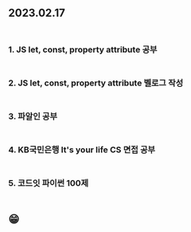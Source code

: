 ## 2023.02.17<br/><br/>

### 1. JS let, const, property attribute 공부<br/><br/>
### 2. JS let, const, property attribute 벨로그 작성<br/><br/>
### 3. 파알인 공부<br/><br/>
### 4. KB국민은행 It's your life CS 면접 공부<br/><br/>
### 5. 코드잇 파이썬 100제<br/><br/>
## 😁
